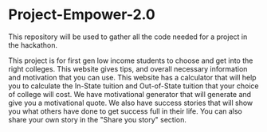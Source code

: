 # Project-Empower-2.0
This repository will be used to gather all the code needed for a project in the hackathon.

This project is for first gen low income students to choose and get into the right colleges. This website gives tips, and overall necessary information and motivation that you can use. This website has a calculator that will help you to calculate the In-State tuition and Out-of-State tuition that your choice of college will cost. We have motivational generator that will generate and give you a motivational quote. We also have success stories that will show you what others have done to get success full in their life. You can also share your own story in the "Share you story" section.
